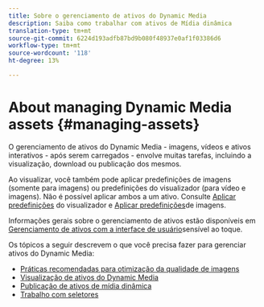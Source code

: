 ```yaml
---
title: Sobre o gerenciamento de ativos do Dynamic Media
description: Saiba como trabalhar com ativos de Mídia dinâmica
translation-type: tm+mt
source-git-commit: 6224d193adfb87bd9b080f48937e0af1f03386d6
workflow-type: tm+mt
source-wordcount: '118'
ht-degree: 13%

---
```



# About managing Dynamic Media assets {#managing-assets}

O gerenciamento de ativos do Dynamic Media - imagens, vídeos e ativos interativos - após serem carregados - envolve muitas tarefas, incluindo a visualização, download ou publicação dos mesmos.

Ao visualizar, você também pode aplicar predefinições de imagens (somente para imagens) ou predefinições do visualizador (para vídeo e imagens). Não é possível aplicar ambos a um ativo. Consulte [Aplicar predefinições](viewer-presets.md) do visualizador e [Aplicar predefinições](image-presets.md)de imagens.

Informações gerais sobre o gerenciamento de ativos estão disponíveis em [Gerenciamento de ativos com a interface de usuário](/help/assets/manage-digital-assets.md)sensível ao toque.

Os tópicos a seguir descrevem o que você precisa fazer para gerenciar ativos do Dynamic Media:

* [Práticas recomendadas para otimização da qualidade de imagens](best-practices-for-optimizing-the-quality-of-your-images.md)
* [Visualização de ativos do Dynamic Media](previewing-assets.md)
* [Publicação de ativos de mídia dinâmica](publishing-dynamicmedia-assets.md)
* [Trabalho com seletores](working-with-selectors.md)

